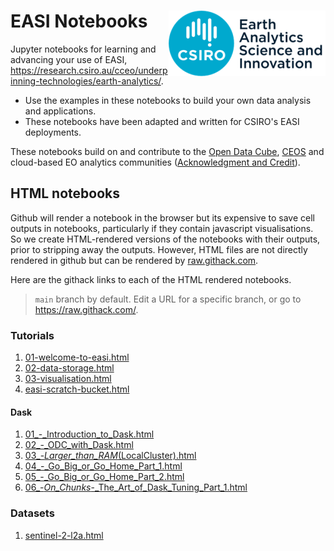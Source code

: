 # EASI Notebooks <img align="right" src="../resources/csiro_easi_logo.png">

Jupyter notebooks for learning and advancing your use of EASI, https://research.csiro.au/cceo/underpinning-technologies/earth-analytics/.

- Use the examples in these notebooks to build your own data analysis and applications.
- These notebooks have been adapted and written for CSIRO's EASI deployments.

These notebooks build on and contribute to the [Open Data Cube](https://github.com/opendatacube), [CEOS](https://ceos.org) and cloud-based EO analytics communities ([Acknowledgment and Credit](../README.md#Acknowledgment-and-Credit)).

## HTML notebooks

Github will render a notebook in the browser but its expensive to save cell outputs in notebooks, particularly if they contain javascript visualisations.
So we create HTML-rendered versions of the notebooks with their outputs, prior to stripping away the outputs.
However, HTML files are not directly rendered in github but can be rendered by [raw.githack.com](https://raw.githack.com).

Here are the githack links to each of the HTML rendered notebooks.

> `main` branch by default. Edit a URL for a specific branch, or go to https://raw.githack.com/.

### Tutorials
1. [01-welcome-to-easi.html](https://raw.githack.com/csiro-easi/easi-notebooks/main/html/tutorials/01-welcome-to-easi.html)
1. [02-data-storage.html](https://raw.githack.com/csiro-easi/easi-notebooks/main/html/tutorials/02-data-storage.html)
1. [03-visualisation.html](https://raw.githack.com/csiro-easi/easi-notebooks/main/html/tutorials/03-visualisation.html)
1. [easi-scratch-bucket.html](https://raw.githack.com/csiro-easi/easi-notebooks/main/html/tutorials/easi-scratch-bucket.html)

#### Dask
1. [01_-_Introduction_to_Dask.html](https://raw.githack.com/csiro-easi/easi-notebooks/main/html/tutorials/dask/01_-_Introduction_to_Dask.html)
1. [02_-_ODC_with_Dask.html](https://raw.githack.com/csiro-easi/easi-notebooks/main/html/tutorials/dask/02_-_ODC_with_Dask.html)
1. [03_-_Larger_than_RAM_(LocalCluster).html](https://raw.githack.com/csiro-easi/easi-notebooks/main/html/tutorials/dask/03_-_Larger_than_RAM_(LocalCluster).html)
1. [04_-_Go_Big_or_Go_Home_Part_1.html](https://raw.githack.com/csiro-easi/easi-notebooks/main/html/tutorials/dask/04_-_Go_Big_or_Go_Home_Part_1.html)
1. [05_-_Go_Big_or_Go_Home_Part_2.html](https://raw.githack.com/csiro-easi/easi-notebooks/main/html/tutorials/dask/05_-_Go_Big_or_Go_Home_Part_2.html)
1. [06_-_On_Chunks_-_The_Art_of_Dask_Tuning_Part_1.html](https://raw.githack.com/csiro-easi/easi-notebooks/main/html/tutorials/dask/06_-_On_Chunks_-_The_Art_of_Dask_Tuning_Part_1.html)

### Datasets
1. [sentinel-2-l2a.html](https://raw.githack.com/csiro-easi/easi-notebooks/main/html/tutorials/data_products/sentinel-2-l2a.html)
